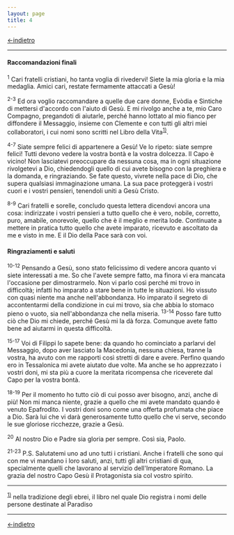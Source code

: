 ```yaml
---
layout: page
title: 4
---
```

[<-indietro](fil03.html)

--------------------------------
#### Raccomandazioni finali

<sup>1</sup> Cari fratelli cristiani, ho tanta voglia di rivedervi\!
Siete la mia gloria e la mia medaglia. Amici cari, restate fermamente
attaccati a Gesù\!

<sup>2-3</sup> Ed ora voglio raccomandare a quelle due care donne,
Evòdia e Sìntiche di mettersi d'accordo con l'aiuto di Gesù. E mi
rivolgo anche a te, mio Caro Compagno, pregandoti di aiutarle, perché
hanno lottato al mio fianco per diffondere il Messaggio, insieme con
Clemente e con tutti gli altri miei collaboratori, i cui nomi sono
scritti nel Libro della Vita<sup>[1)](#fn__1)</sup>.

<sup>4-7</sup> Siate sempre felici di appartenere a Gesù\! Ve lo ripeto:
siate sempre felici\! Tutti devono vedere la vostra bontà e la vostra
dolcezza. Il Capo è vicino\! Non lasciatevi preoccupare da nessuna cosa,
ma in ogni situazione rivolgetevi a Dio, chiedendogli quello di cui
avete bisogno con la preghiera e la domanda, e ringraziando. Se fate
questo, vivrete nella pace di Dio, che supera qualsiasi immaginazione
umana. La sua pace proteggerà i vostri cuori e i vostri pensieri,
tenendoli uniti a Gesù Cristo.

<sup>8-9</sup> Cari fratelli e sorelle, concludo questa lettera
dicendovi ancora una cosa: indirizzate i vostri pensieri a tutto quello
che è vero, nobile, corretto, puro, amabile, onorevole, quello che è il
meglio e merita lode. Continuate a mettere in pratica tutto quello che
avete imparato, ricevuto e ascoltato da me e visto in me. E il Dio della
Pace sarà con voi.


#### Ringraziamenti e saluti

<sup>10-12</sup> Pensando a Gesù, sono stato felicissimo di vedere
ancora quanto vi siete interessati a me. So che l'avete sempre fatto, ma
finora vi era mancata l'occasione per dimostrarmelo. Non vi parlo così
perché mi trovo in difficoltà; infatti ho imparato a stare bene in tutte
le situazioni. Ho vissuto con quasi niente ma anche nell'abbondanza. Ho
imparato il segreto di accontentarmi della condizione in cui mi trovo,
sia che abbia lo stomaco pieno o vuoto, sia nell'abbondanza che nella
miseria. <sup>13-14</sup> Posso fare tutto ciò che Dio mi chiede, perché
Gesù mi la dà forza. Comunque avete fatto bene ad aiutarmi in questa
difficoltà.

<sup>15-17</sup> Voi di Filippi lo sapete bene: da quando ho cominciato
a parlarvi del Messaggio, dopo aver lasciato la Macedonia, nessuna
chiesa, tranne la vostra, ha avuto con me rapporti così stretti di dare
e avere. Perfino quando ero in Tessalonica mi avete aiutato due volte.
Ma anche se ho apprezzato i vostri doni, mi sta più a cuore la meritata
ricompensa che riceverete dal Capo per la vostra bontà.

<sup>18-19</sup> Per il momento ho tutto ciò di cui posso aver bisogno,
anzi, anche di più\! Non mi manca niente, grazie a quello che mi avete
mandato quando è venuto Epafrodìto. I vostri doni sono come una offerta
profumata che piace a Dio. Sarà lui che vi darà generosamente tutto
quello che vi serve, secondo le sue gloriose ricchezze, grazie a Gesù.

<sup>20</sup> Al nostro Dio e Padre sia gloria per sempre. Così sia,
Paolo.

<sup>21-23</sup> P.S. Salutatemi uno ad uno tutti i cristiani. Anche i
fratelli che sono qui con me vi mandano i loro saluti, anzi, tutti gli
altri cristiani di qua, specialmente quelli che lavorano al servizio
dell'Imperatore Romano. La grazia del nostro Capo Gesù il Protagonista
sia col vostro spirito.

---------------------------------------

<sup>[1)](#fnt__1)</sup> nella tradizione degli ebrei, il libro nel quale Dio registra i nomi
delle persone destinate al Paradiso

---------------------------------------
[<-indietro](fil03.html)
